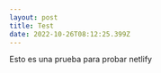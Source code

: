 ```yaml
---
layout: post
title: Test
date: 2022-10-26T08:12:25.399Z
---
```

E﻿sto es una prueba para probar netlify
